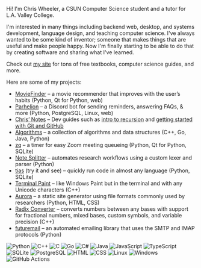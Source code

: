 Hi! I'm Chris Wheeler, a CSUN Computer Science student and a tutor for L.A. Valley College.

I'm interested in many things including backend web, desktop, and systems development, language design, and teaching computer science. I've always wanted to be some kind of inventor; someone that makes things that are useful and make people happy. Now I'm finally starting to be able to do that by creating software and sharing what I've learned.

Check out [my site](https://wheelercj.github.io/notes/) for tons of free textbooks, computer science guides, and more.

Here are some of my projects:

* [MovieFinder](https://github.com/chizuo/COMP587-MovieApplication) – a movie recommender that improves with the user’s habits (Python, Qt for Python, web)
* [Parhelion](https://github.com/wheelercj/Parhelion) – a Discord bot for sending reminders, answering FAQs, & more (Python, PostgreSQL, Linux, web)
* [Chris’ Notes](http://tinyurl.com/CoSciNotes) – Dev guides such as [intro to recursion](https://wheelercj.github.io/notes/pages/20220502232349.html) and [getting started with Git and GitHub](https://wheelercj.github.io/notes/pages/20210907144216.html)
* [Algorithms](https://github.com/wheelercj/Algorithms) – a collection of algorithms and data structures (C++, Go, Java, Python)
* [zq](https://github.com/wheelercj/zq) – a timer for easy Zoom meeting queueing (Python, Qt for Python, SQLite)
* [Note Splitter](https://github.com/wheelercj/note-splitter) – automates research workflows using a custom lexer and parser (Python)
* [tias](https://github.com/wheelercj/tias) (try it and see) – quickly run code in almost any language (Python, SQLite)
* [Terminal Paint](https://github.com/wheelercj/terminal-paint) – like Windows Paint but in the terminal and with any Unicode characters (C++)
* [Aurora](https://github.com/wheelercj/aurora) – a static site generator using file formats commonly used by researchers (Python, HTML, CSS)
* [Radix Converter](https://github.com/wheelercj/Radix-Converter) – converts numbers between any bases with support for fractional numbers, mixed bases, custom symbols, and variable precision (C++)
* [futuremail](https://github.com/wheelercj/futuremail) – an automated emailing library that uses the SMTP and IMAP protocols (Python)

![Python](https://img.shields.io/badge/-Python-F9DC3E.svg?logo=Python&style=for-the-badge)
![C++](https://img.shields.io/badge/-C++-365dbf.svg?logo=C%2B%2B&style=for-the-badge)
![C](https://img.shields.io/badge/C-4640b8.svg?logo=C&style=for-the-badge)
![Go](https://img.shields.io/badge/Go-00ADD8.svg?logo=Go&style=for-the-badge&logoColor=white)
![C#](https://img.shields.io/badge/C%23-239120.svg?logo=C-sharp&style=for-the-badge)
![Java](https://img.shields.io/badge/Java-007396.svg?logo=Java&style=for-the-badge)
![JavaScript](https://img.shields.io/badge/JavaScript-F7DF1E.svg?logo=JavaScript&style=for-the-badge&logoColor=white)
![TypeScript](https://img.shields.io/badge/TypeScript-3178C6.svg?logo=typeScript&style=for-the-badge&logoColor=white)
![SQLite](https://img.shields.io/badge/SQLite-%2307405e.svg?logo=sqlite&style=for-the-badge&logoColor=white)
![PostgreSQL](https://img.shields.io/badge/PostgreSQL-336791.svg?logo=postgresql&style=for-the-badge&logoColor=white)
![HTML](https://img.shields.io/badge/HTML-E34F26.svg?logo=HTML5&style=for-the-badge&logoColor=white)
![CSS](https://img.shields.io/badge/CSS-1572B6.svg?logo=CSS3&style=for-the-badge&logoColor=white)
![Linux](https://img.shields.io/badge/-Linux-6C6694.svg?logo=linux&style=for-the-badge)
![Windows](https://img.shields.io/badge/-Windows-0078D6.svg?logo=windows&style=for-the-badge)
![GitHub Actions](https://img.shields.io/badge/GitHub%20Actions-2088FF.svg?logo=githubactions&style=for-the-badge&logoColor=white)

